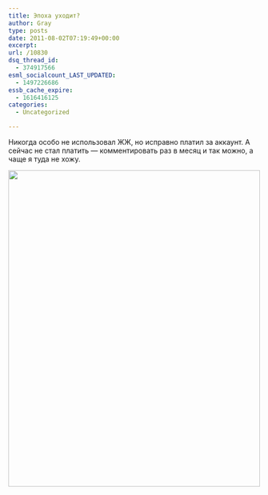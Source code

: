 ```yaml
---
title: Эпоха уходит?
author: Gray
type: posts
date: 2011-08-02T07:19:49+00:00
excerpt:
url: /10830
dsq_thread_id:
  - 374917566
esml_socialcount_LAST_UPDATED:
  - 1497226686
essb_cache_expire:
  - 1616416125
categories:
  - Uncategorized

---
```








Никогда особо не использовал ЖЖ, но исправно платил за аккаунт. А сейчас не стал платить — комментировать раз в месяц и так можно, а чаще я туда не хожу.

<img src="https://i2.wp.com/forumimg.net/blog/2011-08-02_11-17-12.png?resize=503%2C633" alt="" width="503" height="633" data-recalc-dims="1" />